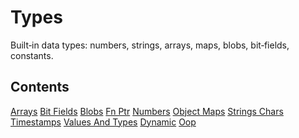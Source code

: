 Types
=====

Built‑in data types: numbers, strings, arrays, maps, blobs, bit‑fields, constants.

## Contents

 [Arrays](arrays.md)
 [Bit Fields](bit-fields.md)
 [Blobs](blobs.md)
 [Fn Ptr](fn-ptr.md)
 [Numbers](numbers.md)
 [Object Maps](object-maps.md)
 [Strings Chars](strings-chars.md)
 [Timestamps](timestamps.md)
 [Values And Types](values-and-types.md)
 [Dynamic](dynamic/index.md)
 [Oop](oop/index.md)
